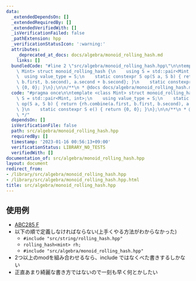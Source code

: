 ```yaml
---
data:
  _extendedDependsOn: []
  _extendedRequiredBy: []
  _extendedVerifiedWith: []
  _isVerificationFailed: false
  _pathExtension: hpp
  _verificationStatusIcon: ':warning:'
  attributes:
    _deprecated_at_docs: docs/algebra/monoid_rolling_hash.md
    links: []
  bundledCode: "#line 2 \"src/algebra/monoid_rolling_hash.hpp\"\n\ntemplate <class\
    \ Mint> struct monoid_rolling_hash {\n    using S = std::pair<Mint, int>;\n  \
    \  using value_type = S;\n    static constexpr S op(S a, S b) { return {rh.combine(a.first,\
    \ b.first, b.second), a.second + b.second}; }\n    static constexpr S e() { return\
    \ {0, 0}; }\n};\n\n/**\n * @docs docs/algebra/monoid_rolling_hash.md\n */\n"
  code: "#pragma once\n\ntemplate <class Mint> struct monoid_rolling_hash {\n    using\
    \ S = std::pair<Mint, int>;\n    using value_type = S;\n    static constexpr S\
    \ op(S a, S b) { return {rh.combine(a.first, b.first, b.second), a.second + b.second};\
    \ }\n    static constexpr S e() { return {0, 0}; }\n};\n\n/**\n * @docs docs/algebra/monoid_rolling_hash.md\n\
    \ */"
  dependsOn: []
  isVerificationFile: false
  path: src/algebra/monoid_rolling_hash.hpp
  requiredBy: []
  timestamp: '2023-01-16 00:56:13+09:00'
  verificationStatus: LIBRARY_NO_TESTS
  verifiedWith: []
documentation_of: src/algebra/monoid_rolling_hash.hpp
layout: document
redirect_from:
- /library/src/algebra/monoid_rolling_hash.hpp
- /library/src/algebra/monoid_rolling_hash.hpp.html
title: src/algebra/monoid_rolling_hash.hpp
---
```

## 使用例

- [ABC285 F](https://atcoder.jp/contests/abc285/tasks/abc285_f)
- 以下の順で定義しなければならない(上手くやる方法がわからなかった)
    - `#include "src/string/rolling_hash.hpp"`
    - `rolling_hash<mint> rh;`
    - `#include "src/algebra/monoid_rolling_hash.hpp"`
- 2つ以上のmodを組み合わせるなら、include ではなくべた書きするしかない
- 正直あまり綺麗な書き方ではないので一刻も早く何とかしたい

